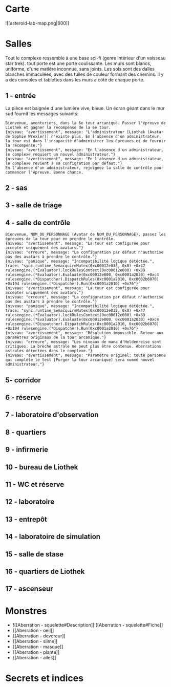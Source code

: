 # Carte
![[asteroid-lab-map.png|600]]

# Salles
Tout le complexe ressemble à une base sci-fi (genre intérieur d'un vaisseau star trek).
tout porte est une porte coulissante. Les murs sont blancs, uniforme, d'une matière inconnue, sans joints. Les sols sont des dalles blanches immaculées, avec des tuiles de couleur formant des chemins.
Il y a des consoles et tablettes dans les murs a côté de chaque porte.

## 1 - entrée
La pièce est baignée d'une lumière vive, bleue. Un écran géant dans le mur sud fournit les messages suivants:
```
Bienvenue, aventuriers, dans la 6e tour arcanique. Passer l'épreuve de Liothek et gagner la récompense de la 6e tour.
{niveau: "avertissement", message: "L'administrateur [Liothek (Avatar de Sophie Wrexler)] n'existe plus. En l'absence d'un administrateur, la tour est dans l'incapacité d'administrer les épreuves et de fournir la récompense."}
{niveau: "avertissement", message: "En l'absence d'un administrateur, le complexe requiert un nouvel administrateur."}
{niveau: "avertissement", message: "En l'absence d'un administrateur, le complexe revient à sa configration par défaut."}
En l'absence d'un administrateur, rejoignez la salle de contrôle pour commencer l'épreuve. Bonne chance.
```



## 2 - sas
## 3 - salle de triage
## 4 - salle de contrôle

```
Bienvenue, NOM_DU_PERSONNAGE (Avatar de NOM_DU_PERSONNAGE), passez les épreuves de la tour pour en prendre le contrôle.
{niveau: "avertissement", message: "La tour est configurée pour accepter uniquement des avatars."}
{niveau: "erreure", message: "La configuration par défaut n'authorise pas des avatars à prendre le contrôle."}
{niveau: "panique", message: "Incompatibilité logique détéctée.", trace: "sync.runtime_SemacquireMutex(0xc00012e038, 0x0) +0x47 rulesengine.(*Evaluator).lockRulesContext(0xc00012e000) +0x89 rulesengine.(*Evaluator).Evaluate(0xc00012e000, 0xc0001a2030) +0xc4 rulesengine.(*Dispatcher).DispatchRules(0xc0001a2010, 0xc0002b6070) +0x104 rulesengine.(*Dispatcher).Run(0xc0001a2010) +0x76"}`
{niveau: "avertissement", message: "La tour est configurée pour accepter uniquement des avatars."}
{niveau: "erreure", message: "La configuration par défaut n'authorise pas des avatars à prendre le contrôle."}
{niveau: "panique", message: "Incompatibilité logique détéctée.", trace: "sync.runtime_SemacquireMutex(0xc00012e038, 0x0) +0x47 rulesengine.(*Evaluator).lockRulesContext(0xc00012e000) +0x89 rulesengine.(*Evaluator).Evaluate(0xc00012e000, 0xc0001a2030) +0xc4 rulesengine.(*Dispatcher).DispatchRules(0xc0001a2010, 0xc0002b6070) +0x104 rulesengine.(*Dispatcher).Run(0xc0001a2010) +0x76"}
{niveau: "avertissement", message: "Résolution impossible. Retour aux paramètres originaux de la tour arcanique."}
{niveau: "erreure", message: "Les niveaux de mana d'Heldenreise sont critiques. La brèche astrale ne peut plus être contenue. Aberrations astrales détectées dans le complexe."}
{niveau: "avertissement", message: "Paramètre originel: toute personne qui complète le test [Purger la tour arcanique] sera nommé nouvel administrateur."}
```

## 5- corridor
## 6 - réserve
## 7 - laboratoire d'observation
## 8 - quartiers
## 9 - infirmerie
## 10 - bureau de Liothek
## 11 - WC et réserve
## 12 - laboratoire
## 13 - entrepôt
## 14 - laboratoire de simulation
## 15 - salle de stase
## 16 - quartiers de Liothek
## 17 - ascenseur


# Monstres
- ![[Aberration - squelette#Description]]![[Aberration - squelette#Fiche]]
- [[Aberration - oeil]]
- [[Aberration - devoreur]]
- [[Aberration - slime]]
- [[Aberration - masque]]
- [[Aberration - plante]]
- [[Aberration - ailes]]

# Secrets et indices
